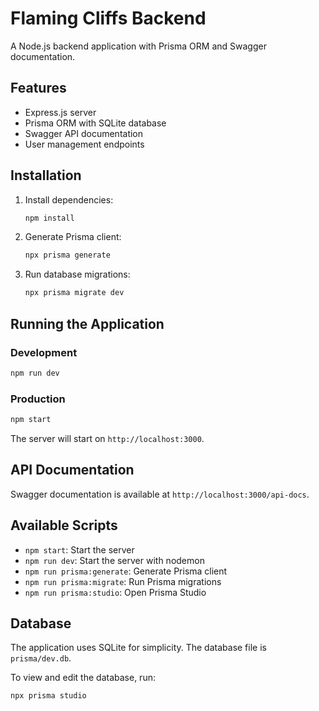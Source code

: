 # Flaming Cliffs Backend

A Node.js backend application with Prisma ORM and Swagger documentation.

## Features

- Express.js server
- Prisma ORM with SQLite database
- Swagger API documentation
- User management endpoints

## Installation

1. Install dependencies:
   ```bash
   npm install
   ```

2. Generate Prisma client:
   ```bash
   npx prisma generate
   ```

3. Run database migrations:
   ```bash
   npx prisma migrate dev
   ```

## Running the Application

### Development
```bash
npm run dev
```

### Production
```bash
npm start
```

The server will start on `http://localhost:3000`.

## API Documentation

Swagger documentation is available at `http://localhost:3000/api-docs`.

## Available Scripts

- `npm start`: Start the server
- `npm run dev`: Start the server with nodemon
- `npm run prisma:generate`: Generate Prisma client
- `npm run prisma:migrate`: Run Prisma migrations
- `npm run prisma:studio`: Open Prisma Studio

## Database

The application uses SQLite for simplicity. The database file is `prisma/dev.db`.

To view and edit the database, run:
```bash
npx prisma studio
```
